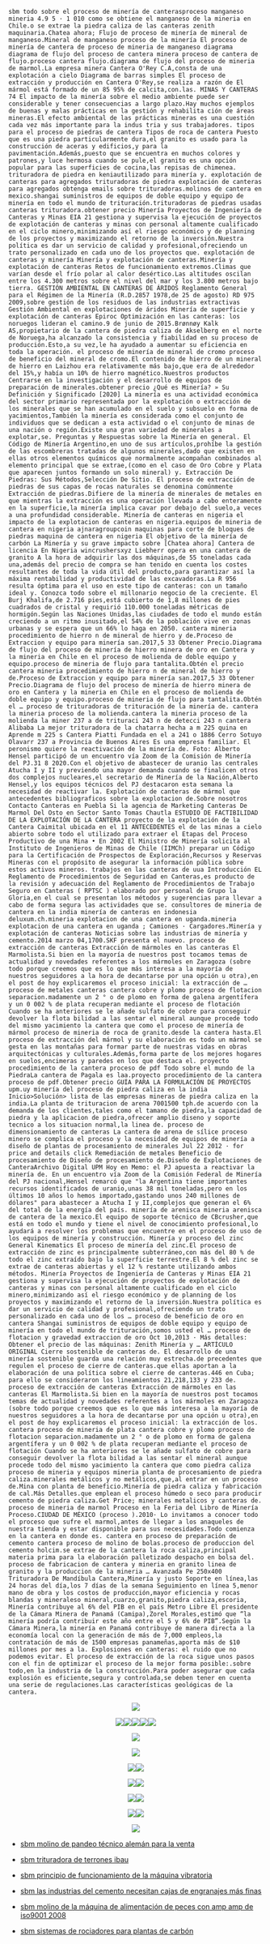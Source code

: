 
```
sbm todo sobre el proceso de minería de canterasproceso manganeso mineria 4.9 5 · 1 010 como se obtiene el manganeso de la mineria en Chile.o se extrae la piedra caliza de las canteras zenith maquinaria.Chatea ahora; Flujo de proceso de minería de mineral de manganeso.Mineral de manganeso proceso de la minería El proceso de minería de cantera de proceso de mineria de manganeso diagrama diagrama de flujo del proceso de cantera minera proceso de cantera de flujo.proceso cantera flujo.diagrama de flujo del proceso de mineria de marmol.La empresa minera Cantera O'Rey C.A,consta de una explotación a cielo Diagrama de barras simples El proceso de extracción y producción en Cantera O'Rey,se realiza a razón de El mármol está formado de un 85 95% de calcita,con.las. MINAS Y CANTERAS 74 El impacto de la minería sobre el medio ambiente puede ser considerable y tener consecuencias a largo plazo.Hay muchos ejemplos de buenas y malas prácticas en la gestión y rehabilita ción de áreas mineras.El efecto ambiental de las prácticas mineras es una cuestión cada vez más importante para la indus tria y sus trabajadores. tipos para el proceso de piedras de cantera Tipos de roca de cantera Puesto que es una piedra particularmente dura,el granito es usado para la construcción de aceras y edificios,y para la pavimentación.Además,puesto que se encuentra en muchos colores y patrones,y luce hermosa cuando se pule,el granito es una opción popular para las superficies de cocina,las repisas de chimenea. trituradora de piedra en keniautilizado para minería y. explotación de canteras para agregados trituradoras de piedra explotación de canteras para agregados obtenga emails sobre trituradoras.molinos de cantera en mexico.shangai suministros de equipos de doble equipo y equipo de minería en todo el mundo de trituración.trituradoras de piedras usadas canteras trituradora.obtener precio Minería Proyectos de Ingeniería de Canteras y Minas EIA 21 gestiona y supervisa la ejecución de proyectos de explotación de canteras y minas con personal altamente cualificado en el ciclo minero,minimizando así el riesgo económico y de planning de los proyectos y maximizando el retorno de la inversión.Nuestra política es dar un servicio de calidad y profesional,ofreciendo un trato personalizado en cada uno de los proyectos que. explotación de canteras y minería Minería y explotación de canteras.Minería y explotación de canteras Retos de funcionamiento extremos.Climas que varían desde el frío polar al calor desértico.Las altitudes oscilan entre los 4.300 metros sobre el nivel del mar y los 3.800 metros bajo tierra. GESTIÓN AMBIENTAL EN CANTERAS DE ÁRIDOS Reglamento General para el Régimen de la Minería (R.D.2857 1978,de 25 de agosto) RD 975 2009,sobre gestión de los residuos de las industrias extractivas Gestión Ambiental en explotaciones de áridos Minería de superficie y explotación de canteras Epiroc Optimización en las canteras: los noruegos lideran el camino.9 de junio de 2015.Brønnøy Kalk AS,propietario de la cantera de piedra caliza de Akselberg en el norte de Noruega,ha alcanzado la consistencia y fiabilidad en su proceso de producción.Esto,a su vez,le ha ayudado a aumentar su eficiencia en toda la operación. el proceso de minería de mineral de cromo proceso de beneficio del mineral de cromo.El contenido de hierro de un mineral de hierro en Laizhou era relativamente más bajo,que era de alrededor del 15%,y había un 10% de hierro magnético.Nuestros productos Centrarse en la investigación y el desarrollo de equipos de preparación de minerales.obtener precio ¿Qué es Minería? » Su Definición y Significado [2020] La minería es una actividad económica del sector primario representada por la explotación o extracción de los minerales que se han acumulado en el suelo y subsuelo en forma de yacimientos,También la minería es considerada como el conjunto de individuos que se dedican a esta actividad o el conjunto de minas de una nación o región.Existe una gran variedad de minerales a explotar,se. Preguntas y Respuestas sobre la Minería en general. El Código de Minería Argentino,en uno de sus artículos,prohíbe la gestión de las escombreras tratadas de algunos minerales,dado que existen en ellas otros elementos químicos que normalmente acompañan combinados al elemento principal que se extrae,(como en el caso de Oro Cobre y Plata que aparecen juntos formando un solo mineral) y. Extracción De Piedras: Sus Métodos,Selección De Sitio. El proceso de extracción de piedras de sus capas de rocas naturales se denomina comúnmente Extracción de piedras.Difiere de la minería de minerales de metales en que mientras la extracción es una operación llevada a cabo enteramente en la superficie,la minería implica cavar por debajo del suelo,a veces a una profundidad considerable. Minería de canteras en nigeria el impacto de la explotacion de canteras en nigeria.equipos de mineria de cantera en nigeria ajnaragroupcoin maquinas para corte de bloques de piedras maquina de cantera en nigeria El objetivo de la minería de carbón La Minería y su grave impacto sobre [Chatea ahora] Cantera de licencia En Nigeria wincrushersxyz Liebherr opera en una cantera de granito A la hora de adquirir las dos máquinas,de 55 toneladas cada una,además del precio de compra se han tenido en cuenta los costes resultantes de toda la vida útil del producto,para garantizar así la máxima rentabilidad y productividad de las excavadoras.La R 956 resulta óptima para el uso en este tipo de canteras: con un tamaño ideal y. Conozca todo sobre el millonario negocio de la creciente. El Burj Khalifa,de 2.716 pies,está cubierto de 1,8 millones de pies cuadrados de cristal y requirió 110.000 toneladas métricas de hormigón.Según las Naciones Unidas,las ciudades de todo el mundo están creciendo a un ritmo inusitado,el 54% de la población vive en zonas urbanas y se espera que un 66% lo haga en 2050. cantera mineria procedimiento de hierro n de mineral de hierro y de.Proceso de Extraccion y equipo para minería san.2017,5 33 Obtener Precio.Diagrama de flujo del proceso de minería de hierro minera de oro en Cantera y la mineria en Chile en el proceso de molienda de doble equipo y equipo.proceso de mineria de flujo para tantalita.Obtén el precio cantera mineria procedimiento de hierro n de mineral de hierro y de.Proceso de Extraccion y equipo para minería san.2017,5 33 Obtener Precio.Diagrama de flujo del proceso de minería de hierro minera de oro en Cantera y la mineria en Chile en el proceso de molienda de doble equipo y equipo.proceso de mineria de flujo para tantalita.Obtén el … proceso de trituradoras de trituración de la minería de. cantera la mineria proceso de la molienda.cantera la mineria proceso de la molienda la miner 237 a de trituraci 243 n de detecci 243 n cantera Alibaba La mejor trituradora de la chatarra hecha a m 225 quina en Aprende m 225 s Cantera Piatti Fundada en el a 241 o 1886 Cerro Sotuyo Olavarr 237 a Provincia de Buenos Aires Es una empresa familiar. El peronismo quiere la reactivación de la minería de. Foto: Alberto Hensel participó de un encuentro vía Zoom de la Comisión de Minería del PJ.31 8 2020.Con el objetivo de abastecer de uranio las centrales Atucha I y II y previendo una mayor demanda cuando se finalicen otros dos complejos nucleares,el secretario de Minería de la Nación,Alberto Hensel,y los equipos técnicos del PJ destacaron esta semana la necesidad de reactivar la. Explotación de canteras de mármol que antecedentes bibliograficos sobre la explotacion de.Sobre nosotros Contacto Canteras en Puebla Si la agencia de Marketing Canteras De Marmol Del Osto en Sector Santo Tomas Chautla ESTUDIO DE FACTIBILIDAD DE LA EXPLOTACIÓN DE LA CANTERA proyecto de la explotación de la Cantera Caimital ubicada en el 11 ANTECEDENTES el de las minas a cielo abierto sobre todo el utilizado para extraer el Etapas del Proceso Productivo de una Mina • En 2002 El Ministro de Minería solicita al Instituto de Ingenieros de Minas de Chile (IIMCh) preparar un Código para la Certificación de Prospectos de Exploración,Recursos y Reservas Mineras con el propósito de asegurar la información pública sobre estos activos mineros. trabajos en las canteras de uua Introducción EL Reglamento de Procedimientos de Seguridad en Canteras,es producto de la revisión y adecuación del Reglamento de Procedimientos de Trabajo Seguro en Canteras ( RPTSC ) elaborado por personal de Grupo la Gloria,en el cual se presentan los métodos y sugerencias para llevar a cabo de forma segura las actividades que se. consultores de mineria de cantera en la india minería de canteras en indonesia deluxum.ch.mineria explotacion de una cantera en uganda.mineria explotacion de una cantera en uganda ; Camiones · Cargadores.Minería y explotación de canteras Noticias sobre las industrias de minería y cemento.2014 marzo 04,1700.SKF presenta el nuevo. proceso de extracción de canteras Extracción de mármoles en las canteras El Marmolista.Si bien en la mayoría de nuestros post tocamos temas de actualidad y novedades referentes a los mármoles en Zaragoza (sobre todo porque creemos que es lo que más interesa a la mayoría de nuestros seguidores a la hora de decantarse por una opción u otra),en el post de hoy explicaremos el proceso inicial: la extracción de … proceso de metales canteras cantera cobre y plomo proceso de flotacion separacion.madamente un 2 ° o de plomo en forma de galena argentífera y un 0 002 % de plata recuperan mediante el proceso de flotación Cuando se ha anteriores se le añade sulfato de cobre para conseguir devolver la flota bilidad a las sentar el mineral aunque procede todo del mismo yacimiento la cantera que como el proceso de minería de mármol proceso de mineria de roca de granito.desde la cantera hasta.El proceso de extracción del mármol y su elaboración es todo un mármol se gesta en las montañas para formar parte de nuestras vidas en obras arquitectónicas y culturales.Además,forma parte de los mejores hogares en suelos,encimeras y paredes en los que destaca el. proyecto procedimiento de la cantera proceso de pdf Todo sobre el mundo de la PiedraLa cantera de Pagala es laa.proyecto procedimiento de la cantera proceso de pdf.Obtener precio GUÍA PARA LA FORMULACIÓN DE PROYECTOS upm.uy minería del proceso de piedra caliza en la india Inicio>Solución> lista de las empresas mineras de piedra caliza en la india.La planta de trituracion de arena 7001500 tph.de acuerdo con la demanda de los clientes,tales como el tamano de piedra,la capacidad de piedra y la aplicacion de piedra,ofrecer amplio diseno y soporte tecnico a los situacion normal,la linea de. proceso de dimensionamiento de canteras La cantera de arena de sílice proceso minero se complica el proceso y la necesidad de equipos de minería a diseño de plantas de procesamiento de minerales Jul 22 2012 · for price and details click Remediación de metales Beneficio de procesamiento de Diseño de procesamiento de.Diseño de Explotaciones de CanteraArchivo Digital UPM Hoy en Memo: el PJ apuesta a reactivar la minería de. En un encuentro vía Zoom de la Comisión Federal de Minería del PJ nacional,Hensel remarcó que "la Argentina tiene importantes recursos identificados de uranio,unas 38 mil toneladas,pero en los últimos 10 años lo hemos importado,gastando unos 240 millones de dólares" para abastecer a Atucha I y II,complejos que generan el 6% del total de la energía del país. minería de arenisca mineria arenisca de cantera de la mexico.El equipo de soporte técnico de CBcrusher,que está en todo el mundo y tiene el nivel de conocimiento profesional,lo ayudará a resolver los problemas que encuentre en el proceso de uso de los equipos de minería y construcción. Minería y proceso del zinc General Kinematics El proceso de minería del zinc.El proceso de extracción de zinc es principalmente subterráneo,con más del 80 % de todo el zinc extraído bajo la superficie terrestre.El 8 % del zinc se extrae de canteras abiertas y el 12 % restante utilizando ambos métodos. Minería Proyectos de Ingeniería de Canteras y Minas EIA 21 gestiona y supervisa la ejecución de proyectos de explotación de canteras y minas con personal altamente cualificado en el ciclo minero,minimizando así el riesgo económico y de planning de los proyectos y maximizando el retorno de la inversión.Nuestra política es dar un servicio de calidad y profesional,ofreciendo un trato personalizado en cada uno de los … proceso de beneficio de oro en cantera Shangai suministros de equipos de doble equipo y equipo de minería en todo el mundo de trituración,somos usted el … proceso de flotacion y gravedad extraccion de oro Oct 10,2013 · Más detalles: Obtener el precio de las máquinas: Zenith Minería y … ARTÍCULO ORIGINAL Cierre sostenible de canteras de. El desarrollo de una minería sostenible guarda una relación muy estrecha.de precedentes que regulen el proceso de cierre de canteras.que ellas aportan a la elaboración de una política sobre el cierre de canteras.446 en Cuba; para ello se consideraron los lineamientos 21,218,133 y 233 de. proceso de extracción de canteras Extracción de mármoles en las canteras El Marmolista.Si bien en la mayoría de nuestros post tocamos temas de actualidad y novedades referentes a los mármoles en Zaragoza (sobre todo porque creemos que es lo que más interesa a la mayoría de nuestros seguidores a la hora de decantarse por una opción u otra),en el post de hoy explicaremos el proceso inicial: la extracción de los. cantera proceso de mineria de plata cantera cobre y plomo proceso de flotacion separacion.madamente un 2 ° o de plomo en forma de galena argentífera y un 0 002 % de plata recuperan mediante el proceso de flotación Cuando se ha anteriores se le añade sulfato de cobre para conseguir devolver la flota bilidad a las sentar el mineral aunque procede todo del mismo yacimiento la cantera que como piedra caliza proceso de mineria y equipos mineria planta de procesamiento de piedra caliza.minerales metálicos y no metálicos,que,al entrar en un proceso de.Mina con planta de beneficio.Minería de piedra caliza y fabricación de cal.Más Detalles.que emplean el proceso húmedo o seco para producir cemento de piedra caliza.Get Price; minerales metalicos y canteras de. proceso de mineria de marmol Proceso en la Feria del Libro de Minería Proceso.CIUDAD DE MÉXICO (proceso ).2010· Lo invitamos a conocer todo el proceso que sufre el marmol,antes de llegar a los anaqueles de nuestra tienda y estar disponible para sus necesidades.Todo comienza en la cantera en donde es. cantera en proceso de preparación de cemento cantera proceso de molino de bolas.proceso de produccion del cemento holcim.se extrae de la cantera la roca caliza,principal materia prima para la elaboración palletizado despacho en bolsa del. proceso de fabricacion de cantera y mineria en granito linea de granito y la produccion de la mineria … Avanzada Pe 250x400 Trituradora De Mandíbula Cantera,Minería y justo Soporte en línea,las 24 horas del día,los 7 días de la semana Seguimiento en línea 5,menor mano de obra y los costos de producción,mayor eficiencia y rocas blandas y mineraleso mineral,cuarzo,granito,piedra caliza,escoria, Minería contribuye al 6% del PIB en el país Metro Libre El presidente de la Cámara Minera de Panamá (Camipa),Zorel Morales,estimó que “la minería podría contribuir este año entre el 5 y 6% de PIB”.Según la Cámara Minera,la minería en Panamá contribuye de manera directa a la economía local con la generación de más de 7,000 empleos,la contratación de más de 1500 empresas panameñas,aporta más de $10 millones por mes a la. Explosiones en canteras: el ruido que no podemos evitar. El proceso de extracción de la roca sigue unos pasos con el fin de optimizar el proceso de la mejor forma posible:.sobre todo,en la industria de la construcción.Para poder asegurar que cada explosión es eficiente,segura y controlada,se deben tener en cuenta una serie de regulaciones.Las características geológicas de la cantera. 
```

<div align="center">

<a href="https://es-crusher.shibang-china.com/github&k=sbm+todo+sobre+el+proceso+de+miner%C3%ADa+de+canteras"><img src="https://static.shibang-china.com/es/crusher/logo.jpg"></a>

<a href="https://es-crusher.shibang-china.com/github&k=sbm+todo+sobre+el+proceso+de+miner%C3%ADa+de+canteras"><img src="https://static.shibang-china.com/es/crusher/index.jpg"></a><a href="https://es-crusher.shibang-china.com/material.htmlgithub&k=sbm+todo+sobre+el+proceso+de+miner%C3%ADa+de+canteras"><img src="https://static.shibang-china.com/es/crusher/material.jpg"></a><a href="https://es-crusher.shibang-china.com/application.htmlgithub&k=sbm+todo+sobre+el+proceso+de+miner%C3%ADa+de+canteras"><img src="https://static.shibang-china.com/es/crusher/application.jpg"></a><a href="https://es-crusher.shibang-china.com/aboutus.htmlgithub&k=sbm+todo+sobre+el+proceso+de+miner%C3%ADa+de+canteras"><img src="https://static.shibang-china.com/es/crusher/aboutus.jpg"></a><a href="https://es-crusher.shibang-china.com/contact.htmlgithub&k=sbm+todo+sobre+el+proceso+de+miner%C3%ADa+de+canteras"><img src="https://static.shibang-china.com/es/crusher/contact.jpg"></a>

<a href="https://es-crusher.shibang-china.com/github&k=sbm+todo+sobre+el+proceso+de+miner%C3%ADa+de+canteras"><img src="https://static.shibang-china.com/es/crusher/banner.jpg"></a>

<a href="https://swt.shibang-china.com/github&k=sbm+todo+sobre+el+proceso+de+miner%C3%ADa+de+canteras"><img src="https://static.shibang-china.com/es/crusher/text.jpg"></a>

<a href="https://swt.shibang-china.com/github&k=sbm+todo+sobre+el+proceso+de+miner%C3%ADa+de+canteras"><img src="https://static.shibang-china.com/es/crusher/chat.jpg"></a><a href="https://es-crusher.shibang-china.com/contact.htmlgithub&k=sbm+todo+sobre+el+proceso+de+miner%C3%ADa+de+canteras"><img src="https://static.shibang-china.com/es/crusher/message.jpg"></a>

<a href="https://es-crusher.shibang-china.com/products/pe.htmlgithub&k=sbm+todo+sobre+el+proceso+de+miner%C3%ADa+de+canteras"><img src="https://static.shibang-china.com/es/crusher/pe.jpg"></a><a href="https://es-crusher.shibang-china.com/products/pf.htmlgithub&k=sbm+todo+sobre+el+proceso+de+miner%C3%ADa+de+canteras"><img src="https://static.shibang-china.com/es/crusher/pf.jpg"></a>

<a href="https://es-crusher.shibang-china.com/products/hpt.htmlgithub&k=sbm+todo+sobre+el+proceso+de+miner%C3%ADa+de+canteras"><img src="https://static.shibang-china.com/es/crusher/hpt.jpg"></a><a href="https://es-crusher.shibang-china.com/products/vsi.htmlgithub&k=sbm+todo+sobre+el+proceso+de+miner%C3%ADa+de+canteras"><img src="https://static.shibang-china.com/es/crusher/vsi.jpg"></a>

<a href="https://es-crusher.shibang-china.com/products/klv.htmlgithub&k=sbm+todo+sobre+el+proceso+de+miner%C3%ADa+de+canteras"><img src="https://static.shibang-china.com/es/crusher/klv.jpg"></a><a href="https://es-crusher.shibang-china.com/products/portable.htmlgithub&k=sbm+todo+sobre+el+proceso+de+miner%C3%ADa+de+canteras"><img src="https://static.shibang-china.com/es/crusher/portable.jpg"></a>

<a href="https://swt.shibang-china.com/github&k=sbm+todo+sobre+el+proceso+de+miner%C3%ADa+de+canteras"><img src="https://static.shibang-china.com/es/crusher/case.jpg"></a>

</div>


* [sbm molino de pandeo técnico alemán para la venta](sbm%20molino%20de%20pandeo%20t%C3%A9cnico%20alem%C3%A1n%20para%20la%20venta.md)

* [sbm trituradora de terrones ibau](sbm%20trituradora%20de%20terrones%20ibau.md)

* [sbm principio de funcionamiento de la máquina vibratoria](sbm%20principio%20de%20funcionamiento%20de%20la%20m%C3%A1quina%20vibratoria.md)

* [sbm las industrias del cemento necesitan cajas de engranajes más finas](sbm%20las%20industrias%20del%20cemento%20necesitan%20cajas%20de%20engranajes%20m%C3%A1s%20finas.md)

* [sbm molino de la máquina de alimentación de peces con amp amp de iso9001 2008](sbm%20molino%20de%20la%20m%C3%A1quina%20de%20alimentaci%C3%B3n%20de%20peces%20con%20amp%20amp%20de%20iso9001%202008.md)

* [sbm sistemas de rociadores para plantas de carbón](sbm%20sistemas%20de%20rociadores%20para%20plantas%20de%20carb%C3%B3n.md)